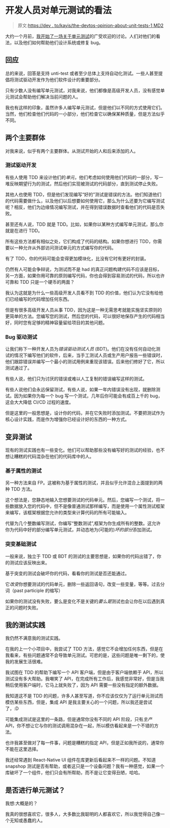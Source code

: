 # 开发人员对单元测试的看法

> 原文:[https://dev . to/kayis/the-devtos-opinion-about-unit-tests-1 MD2](https://dev.to/kayis/the-devtos-opinion-about-unit-tests-1md2)

大约一个月前，[我开始了一场关于单元测试](https://dev.to/kayis/what-are-the-alternatives-to-unit-tests-2jii)的广受欢迎的讨论。人们对他们的看法，以及他们如何帮助他们设计系统或修复 bug。

## 回应

总的来说，回答是支持 unti-test 或者至少总体上支持自动化测试。一些人甚至提倡将测试驱动开发作为他们软件设计的重要部分。

只有少数人没有编写单元测试，对我来说，他们都像是高级开发人员，没有感觉单元测试会帮助他们解决当前问题的人。

我也有这样的印象，虽然许多人编写单元测试，但是他们以不同的方式使用它们。当然，他们检查他们代码的一小部分，他们检查它以确保某种质量，但是方法似乎不同。

## 两个主要群体

对我来说，似乎有两个主要群体。从测试开始的人和后来添加的人。

### 测试驱动开发

有些人使用 TDD 来设计他们的*单元*，他们考虑如何使用他们代码的一部分，写一堆反映期望行为的测试，然后他们实现被测试的代码部分，直到测试停止失败。

其他人也使用 TDD，但是他们发现编写“好的”测试是错误的方法。他们知道他们的代码需要做什么，以及他们以后想要如何使用它，那么为什么还要为它编写测试呢？相反，他们为边缘情况编写测试，并在得到错误数据时查看他们的代码是否失败。

甚至还有人说，TDD 就是 TDD。比如，如果你以某种方式编写单元测试，那么你就是在进行 TDD。

所有这些方法都有相似之处，它们构成了代码的结构。如果你想进行 TDD，你需要以一种允许从外部访问测试单元的方式编写你的代码。

有了 TDD，你的代码可能会变得更加模块化，比没有它时有更好的封装。

仍然有人可能会争辩说，为测试而不是 had 的真正问题构建代码不应该是目标，另一方面，如果你用可靠的原则编写代码，你也会得到容易测试的代码，所以也许可靠和 TDD 只是一个硬币的两面？

我认为这就是为什么一些高级开发人员看不到 TDD 的价值，他们认为它没有给他们已经编写的代码增加任何东西。

但是有很多高级开发人员从事 TDD，因为这是一种无需思考就能实施坚实原则的更简单的方法。您编写您的测试，然后您的代码，可以很好地保存产生的代码相当好，同时您有足够的精神容量留给项目的其他问题。

### Bug 驱动测试

让我们称下一种开发人员为*错误驱动测试人员* (BDT)。他们在没有任何自动化测试的情况下编写他们的软件，后来，当手工测试人员或生产用户报告一些错误时，他们跟踪错误并编写一个最小的测试用例来重现该错误。后来他们修好了它，所以测试通过了。

有些人说，他们只为讨厌的错误或难以人工复制的错误编写这样的测试。

有些人说他们会永远保留测试，有些人说，如果一年内错误没有出现，就删除测试。因为如果你为每一个 bug 写一个测试，几年后你可能会有成百上千的 bug，这会大大降低 CI/CD 过程的速度。

但是这里的一般思想是，设计你的代码，并在它失败时添加测试。不要把测试作为核心设计实践，而是作为增强你已经设计好的东西的一种方式。

## 变异测试

现有的测试实践也有一些变化。他们可以帮助那些没有编写好的测试的经验，也不想让糟糕的代码混杂在他们的代码库中的人。

### 基于属性的测试

另一种方法来自 FP。这被称为基于属性的测试，并且似乎允许混合上面提到的两种 TDD 方法。

这个想法是，您静态地输入您想要测试的代码单元。然后，您编写一个测试，将一些数据放入您的代码中，但不是像普通测试那样编写，而是使用一个属性测试框架来编写，该框架根据您允许的类型来计算代码的所有可能输入。

代替为几个整数编写测试，你编写“整数测试”,框架为你生成所有的整数。这允许你为代码中好的部分编写单元测试，并动态地为(可能的)*坏的部分*添加测试。

### 突变基础测试

一般来说，独立于 TDD 或 BDT 的测试的主要思想是，如果你的代码出错了，你的测试应该反映出来。

基于突变的测试会破坏你的代码，看看你的测试是否还能通过。

它*改变*你想要测试的代码单元，删除一些返回语句，改变一些变量，等等。过去分词（past participle 的缩写）

如果你的测试没有失败，要么是变化不是关键的*要么是*测试也会让你在以后遇到真正的问题时失败。

## 我的测试实践

我仍然不满意我的测试实践。

在我的上一个小项目中，我尝试了 TDD 方法，感觉它不会增加任何东西，但是在我看来，有些问题通常不会导致单元测试。可悲的是，这些问题是唯一剩下的，使我的发展生活很难。

我试图在 TDD 的帮助下编写一个 API 客户端，但是由于客户端依赖于 API，所以测试没有多大帮助。我嘲笑了 API，在完成所有工作后，我感觉非常好，但是当我稍后使用客户端时，它马上就失败了，因为 API 需要一些没有指定的额外数据。

我知道这不是 TDD 的问题，许多人甚至写道，你不应该仅仅为了运行单元测试而模仿某些东西，但是，集成 API 是我主要关心的一个问题，所以我还是尝试了，:D

可能集成测试是这里的一条路，但是通常你没有不同的 API 阶段，只有*生产* API，你不想让它与你的测试调用混杂在一起，所以模仿看起来是一个不错的方法。

也许我甚至做对了每一件事，问题是糟糕的指定 API，但是正如我所说的，通常你不能在这里选择。

我还经常遇到 React-Native UI 组件在库更新后看起来不一样的问题。不知道 snapshop 测试是否有帮助，或者这只是一个设备问题？我有一种感觉，如果一个库破坏了一个组件，他们只会有所帮助，而不是让它变得丑陋，哈哈。

## 是否进行单元测试？

我想:大概是的？

我真的很想喜欢它，很多人，大多数比我聪明的人都喜欢它，所以我觉得自己像一个无知或愚蠢的人。